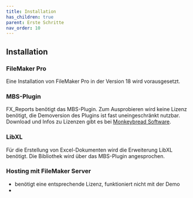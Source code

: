 ```yaml
---
title: Installation
has_children: true
parent: Erste Schritte
nav_order: 10
---
```


## Installation



### FileMaker Pro

Eine Installation von FileMaker Pro in der Version 18 wird vorausgesetzt.



### MBS-Plugin

FX_Reports benötigt das MBS-Plugin. Zum Ausprobieren wird keine Lizenz benötigt, die Demoversion des Plugins ist fast uneingeschränkt nutzbar. Download und Infos zu Lizenzen gibt es bei [Monkeybread Software](https://www.monkeybreadsoftware.com/filemaker/buy/).





### LibXL

Für die Erstellung von Excel-Dokumenten wird die Erweiterung LibXL benötigt. Die Bibliothek wird über das MBS-Plugin angesprochen. 



### Hosting mit FileMaker Server

- benötigt eine entsprechende Lizenz, funktioniert nicht mit der Demo
- 
